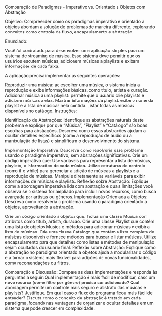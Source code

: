 Comparação de Paradigmas - Imperativo vs. Orientado a Objetos com Abstração

Objetivo: Compreender como os paradigmas imperativo e orientado a objetos abordam a solução de problemas de maneira diferente, explorando conceitos como controle de fluxo, encapsulamento e abstração.

Enunciado:

Você foi contratado para desenvolver uma aplicação simples para um sistema de streaming de música. Esse sistema deve permitir que os usuários escutem músicas, adicionem músicas a playlists e exibam informações de cada faixa.

A aplicação precisa implementar as seguintes operações:

Reproduzir uma música: ao escolher uma música, o sistema inicia a reprodução e exibe informações básicas, como título, artista e duração.
Adicionar música a uma playlist: permite que o usuário crie playlists e adicione músicas a elas.
Mostrar informações da playlist: exibe o nome da playlist e a lista de músicas nela contida.
Listar todas as músicas disponíveis no catálogo.
Instruções:

Identificação de Abstrações:
Identifique as abstrações naturais deste problema e explique por que “Música”, “Playlist” e “Catálogo” são boas escolhas para abstrações.
Descreva como essas abstrações ajudam a ocultar detalhes específicos (como a reprodução de áudio ou a manipulação de listas) e simplificam o desenvolvimento do sistema.

Implementação Imperativa:
Descreva como resolveria esse problema usando o paradigma imperativo, sem abstrações significativas.
Crie um código imperativo que:
Use variáveis para representar a lista de músicas, playlists, e informações de cada música.
Utilize estruturas de controle (como if e while) para gerenciar a adição de músicas a playlists e a reprodução de músicas.
Manipule diretamente as variáveis para exibir informações de músicas e playlists.
Reflexão sobre Abstração: Explique como a abordagem imperativa lida com abstração e quais limitações você observa se o sistema for ampliado para incluir novos recursos, como busca avançada por artistas ou gêneros.
Implementação Orientada a Objetos:
Descreva como resolveria o problema usando o paradigma orientado a objetos, aproveitando a abstração.

Crie um código orientado a objetos que:
Inclua uma classe Musica com atributos como titulo, artista, duracao.
Crie uma classe Playlist que contém uma lista de objetos Musica e métodos para adicionar músicas e exibir a lista de músicas.
Crie uma classe Catalogo que contém a lista completa de músicas disponíveis e fornece métodos para buscar e listar músicas.
Utilize encapsulamento para que detalhes como listas e métodos de manipulação sejam ocultados do usuário final.
Reflexão sobre Abstração: Explique como a abstração no paradigma orientado a objetos ajuda a modularizar o código e a tornar o sistema mais flexível para adições de novas funcionalidades, como recomendações ou filtros.

Comparação e Discussão:
Compare as duas implementações e responda às perguntas a seguir:
Qual implementação é mais fácil de modificar, caso um novo recurso (como filtro por gênero) precise ser adicionado?
Qual abordagem permite um controle mais seguro e abstrato das músicas e playlists? Justifique.
Em qual caso o fluxo do programa ficou mais fácil de entender?
Discuta como o conceito de abstração é tratado em cada paradigma, focando nas vantagens de organizar e ocultar detalhes em um sistema que pode crescer em complexidade.
